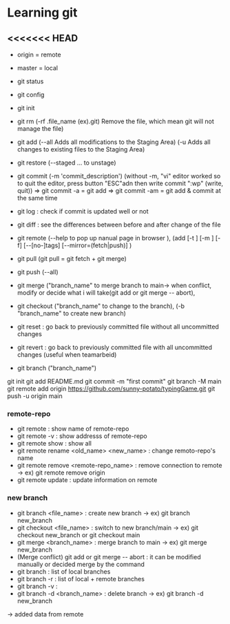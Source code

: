 # Learning git

## <<<<<<< HEAD

- origin = remote
- master = local

- git status
- git config
- git init
- git rm (-rf .file_name (ex).git) Remove the file, which mean git will not manage the file)
- git add (--all Adds all modifications to the Staging Area) (-u Adds all changes to existing files to the Staging Area)
- git restore (--staged <file>... to unstage)
- git commit (-m 'commit_description') (without -m, "vi" editor worked so to quit the editor, press button "ESC"adn then write commit ":wp" (write, quit))
  => git commit -a = git add
  => git commit -am = git add & commit at the same time
- git log : check if commit is updated well or not
- git diff : see the differences between before and after change of the file
- git remote (--help to pop up nanual page in browser ), (add [-t <branch>] [-m <master>] [-f] [--[no-]tags] [--mirror=(fetch|push)] <name> <url>)
- git pull (git pull = git fetch + git merge)
- git push (--all)
- git merge ("branch_name" to merge branch to main-> when conflict, modify or decide what i will take(git add or git merge -- abort),
- git checkout ("branch_name" to change to the branch), (-b "branch_name" to create new branch)

- git reset : go back to previously committed file without all uncommitted changes
- git revert : go back to previously committed file with all uncommitted changes (useful when teamarbeid)
- git branch ("branch_name")

git init
git add README.md
git commit -m "first commit"
git branch -M main
git remote add origin https://github.com/sunny-potato/typingGame.git
git push -u origin main

### remote-repo

- git remote : show name of remote-repo
- git remote -v : show addresss of remote-repo
- git remote show : show all
- git remote rename <old_name> <new_name> : change remoto-repo's name
- git remote remove <remote-repo_name> : remove connection to remote ->  ex) git remote remove origin
- git remote update : update information on remote

### new branch

- git branch <file_name> : create new branch -> ex) git branch new_branch
- git checkout <file_name> : switch to new branch/main -> ex) git checkout new_branch or git checkout main
- git merge <branch_name> : merge branch to main -> ex) git merge new_branch
- (Merge conflict) git add or git merge -- abort : it can be modified manually or decided merge by the command
- git branch : list of local branches
- git branch -r : list of  local + remote branches
- git branch -v :
- git branch -d <branch_name> : delete branch -> ex) git branch -d new_branch 


-> added data from remote
